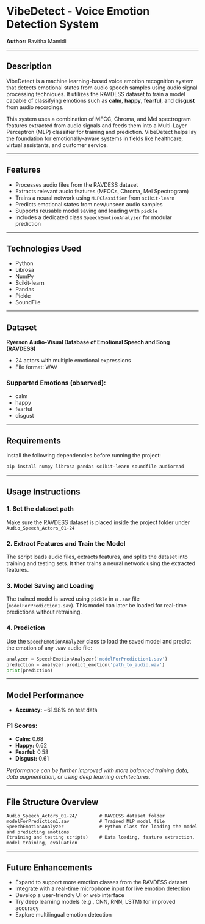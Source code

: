 
# VibeDetect - Voice Emotion Detection System

**Author:** Bavitha Mamidi

---

## Description

VibeDetect is a machine learning-based voice emotion recognition system that detects emotional states from audio speech samples using audio signal processing techniques. It utilizes the RAVDESS dataset to train a model capable of classifying emotions such as **calm**, **happy**, **fearful**, and **disgust** from audio recordings.

This system uses a combination of MFCC, Chroma, and Mel spectrogram features extracted from audio signals and feeds them into a Multi-Layer Perceptron (MLP) classifier for training and prediction. VibeDetect helps lay the foundation for emotionally-aware systems in fields like healthcare, virtual assistants, and customer service.

---

## Features

- Processes audio files from the RAVDESS dataset  
- Extracts relevant audio features (MFCCs, Chroma, Mel Spectrogram)  
- Trains a neural network using `MLPClassifier` from `scikit-learn`  
- Predicts emotional states from new/unseen audio samples  
- Supports reusable model saving and loading with `pickle`  
- Includes a dedicated class `SpeechEmotionAnalyzer` for modular prediction  

---

## Technologies Used

- Python  
- Librosa  
- NumPy  
- Scikit-learn  
- Pandas  
- Pickle  
- SoundFile  

---

## Dataset

**Ryerson Audio-Visual Database of Emotional Speech and Song (RAVDESS)**

- 24 actors with multiple emotional expressions  
- File format: WAV  

### Supported Emotions (observed):
- calm  
- happy  
- fearful  
- disgust  

---

## Requirements

Install the following dependencies before running the project:

```bash
pip install numpy librosa pandas scikit-learn soundfile audioread
```

---

## Usage Instructions

### 1. Set the dataset path  
Make sure the RAVDESS dataset is placed inside the project folder under `Audio_Speech_Actors_01-24`

### 2. Extract Features and Train the Model  
The script loads audio files, extracts features, and splits the dataset into training and testing sets. It then trains a neural network using the extracted features.

### 3. Model Saving and Loading  
The trained model is saved using `pickle` in a `.sav` file (`modelForPrediction1.sav`). This model can later be loaded for real-time predictions without retraining.

### 4. Prediction  
Use the `SpeechEmotionAnalyzer` class to load the saved model and predict the emotion of any `.wav` audio file:

```python
analyzer = SpeechEmotionAnalyzer('modelForPrediction1.sav')
prediction = analyzer.predict_emotion('path_to_audio.wav')
print(prediction)
```

---

## Model Performance

- **Accuracy:** ~61.98% on test data  

### F1 Scores:
- **Calm:** 0.68  
- **Happy:** 0.62  
- **Fearful:** 0.58  
- **Disgust:** 0.61  

*Performance can be further improved with more balanced training data, data augmentation, or using deep learning architectures.*

---

## File Structure Overview

```
Audio_Speech_Actors_01-24/        # RAVDESS dataset folder  
modelForPrediction1.sav           # Trained MLP model file  
SpeechEmotionAnalyzer             # Python class for loading the model and predicting emotions  
(training and testing scripts)    # Data loading, feature extraction, model training, evaluation
```

---

## Future Enhancements

- Expand to support more emotion classes from the RAVDESS dataset  
- Integrate with a real-time microphone input for live emotion detection  
- Develop a user-friendly UI or web interface  
- Try deep learning models (e.g., CNN, RNN, LSTM) for improved accuracy  
- Explore multilingual emotion detection  
